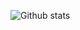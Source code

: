 
![Github stats](https://github-readme-stats.vercel.app/api?username=enaburekhan&theme=highcontrast&show_icons=true&count_private=true)